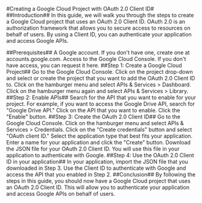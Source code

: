 #Creating a Google Cloud Project with OAuth 2.0 Client ID#
##Introduction##
In this guide, we will walk you through the steps to create a Google Cloud project that uses an OAuth 2.0 Client ID. OAuth 2.0 is an authorization framework that allows you to secure access to resources on behalf of users. By using a Client ID, you can authenticate your application and access Google APIs.

##Prerequisites##
A Google account. If you don't have one, create one at accounts.google.com.
Access to the Google Cloud Console. If you don't have access, you can request it here.
##Step 1: Create a Google Cloud Project##
Go to the Google Cloud Console.
Click on the project drop-down and select or create the project that you want to add the OAuth 2.0 Client ID to.
Click on the hamburger menu and select APIs & Services > Dashboard.
Click on the hamburger menu again and select APIs & Services > Library.
##Step 2: Enable APIs##
Search for the API that you want to enable for your project. For example, if you want to access the Google Drive API, search for "Google Drive API."
Click on the API that you want to enable.
Click the "Enable" button.
##Step 3: Create the OAuth 2.0 Client ID##
Go to the Google Cloud Console.
Click on the hamburger menu and select APIs & Services > Credentials.
Click on the "Create credentials" button and select "OAuth client ID."
Select the application type that best fits your application.
Enter a name for your application and click the "Create" button.
Download the JSON file for your OAuth 2.0 Client ID. You will use this file in your application to authenticate with Google.
##Step 4: Use the OAuth 2.0 Client ID in your application##
In your application, import the JSON file that you downloaded in Step 3.
Use the Client ID to authenticate with Google and access the API that you enabled in Step 2.
##Conclusion##
By following the steps in this guide, you should now have a Google Cloud project that uses an OAuth 2.0 Client ID. This will allow you to authenticate your application and access Google APIs on behalf of users.
